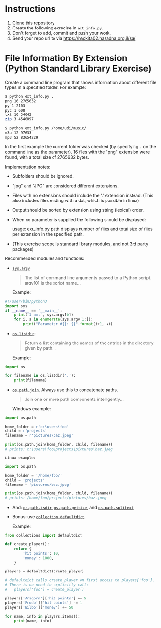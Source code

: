 # Instructions
1. Clone this repository 
2. Create the following exrecise in `ext_info.py`.
3. Don't forget to add, commit and push your work.
4. Send your repo url to via https://hackita02.hasadna.org.il/sa/ 

# File Information By Extension (Python Standard Library Exercise)

Create a command line program that shows information about different file
types in a specified folder.  For example:

```bash
$ python ext_info.py .
png 16 2765632
py 1 2103
pyc 1 608
txt 10 34042
zip 3 4540097

$ python ext_info.py /home/udi/music/
m3u 12 97633
mp3 52 83654229
```

In the first example the current folder was checked (by specifying `.` on the
command line as the parameter).  16 files with the "png" extension were found,
with a total size of 2765632 bytes.

Implementation notes:

 * Subfolders should be ignored.
 * "jpg" and "JPG" are considered different extensions.
 * Files with no extensions should include the '.' extension instead.
   (This also includes files ending with a dot, which is possible in linux)
 * Output should be sorted by extension using string (lexical) order.
 * When no parameter is supplied the following should be displayed:

    usage: ext_info.py path
    displays number of files and total size of files per extension in the specified path.

 * (This exercise scope is standard library modules, and not 3rd party packages)

Recommended modules and functions:

 * [`sys.argv`](http://docs.python.org/2/library/sys.html#sys.argv)

    > The list of command line arguments passed to a Python script.
    argv[0] is the script name...

    Example:

```python
#!/user/bin/python3
import sys
if __name__ == '__main__':
    print("I am:", sys.argv[0])
    for i, s in enumerate(sys.argv[1:]):
        print("Parameter #{}: {}".format(i+1, s))
```

 * [`os.listdir`](http://docs.python.org/2/library/os.html#os.listdir):

    > Return a list containing the names of the entries in the directory
    given by path...

    Example:

```python
import os

for filename in os.listdir('.'):
    print(filename)
```


 * [`os.path.join`](http://docs.python.org/2/library/os.path.html#os.path.join).
   Always use this to concatenate paths.

    > Join one or more path components intelligently...

    Windows example:

```python
import os.path

home_folder = r'c:\users\foo'
child = r'projects'
filename = r'pictures\baz.jpeg'

print(os.path.join(home_folder, child, filename))
# prints: c:\users\foo\projects\pictures\baz.jpeg
```

    Linux example:

```python
import os.path

home_folder = '/home/foo/'
child = 'projects'
filename = 'pictures/baz.jpeg'

print(os.path.join(home_folder, child, filename))
# prints: /home/foo/projects/pictures/baz.jpeg
```

 * And:
   [`os.path.isdir`](http://docs.python.org/2/library/os.path.html#os.path.isdir),
   [`os.path.getsize`](http://docs.python.org/2/library/os.path.html#os.path.getsize),
   and [`os.path.splitext`](http://docs.python.org/2/library/os.path.html#os.path.splitext).

 * Bonus: use [`collection.defaultdict`](http://docs.python.org/2/library/collections.html#collections.defaultdict).

    Example:

```python
from collections import defaultdict

def create_player():
    return {
        'hit points': 10,
        'money': 1000,
    }

players = defaultdict(create_player)

# defaultdict calls create_player on first access to players['foo'].
# There is no need to explicitly call:
#   players['foo'] = create_player()

players['Aragorn']['hit points'] += 5
players['Frodo']['hit points'] -= 1
players['Bilbo']['money'] += 50

for name, info in players.items():
    print(name, info)
```
